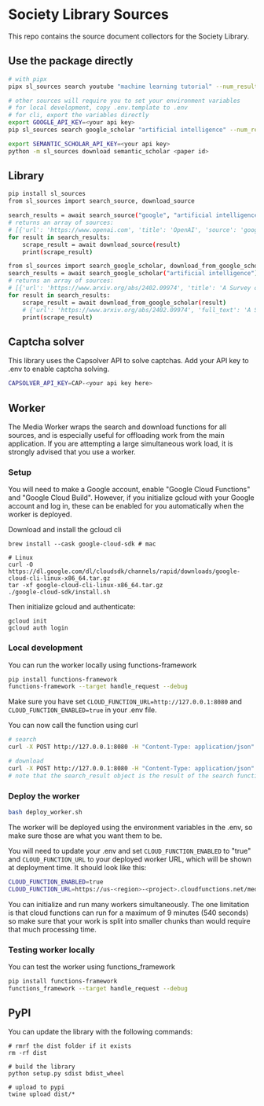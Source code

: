 # Society Library Sources

This repo contains the source document collectors for the Society Library.

## Use the package directly
```bash
# with pipx
pipx sl_sources search youtube "machine learning tutorial" --num_results 3 --output results.json

# other sources will require you to set your environment variables
# for local development, copy .env.template to .env
# for cli, export the variables directly
export GOOGLE_API_KEY=<your api key>
pip sl_sources search google_scholar "artificial intelligence" --num_results 5

export SEMANTIC_SCHOLAR_API_KEY=<your api key>
python -m sl_sources download semantic_scholar <paper id>
```

## Library
```bash
pip install sl_sources
from sl_sources import search_source, download_source

search_results = await search_source("google", "artificial intelligence")
# returns an array of sources:
# [{'url': 'https://www.openai.com', 'title': 'OpenAI', 'source': 'google'}]
for result in search_results:
    scrape_result = await download_source(result)
    print(scrape_result)

from sl_sources import search_google_scholar, download_from_google_scholar
search_results = await search_google_scholar("artificial intelligence")
# returns an array of sources:
# [{'url': 'https://www.arxiv.org/abs/2402.09974', 'title': 'A Survey of Deep Learning Techniques for Neuroscience', 'source': 'google_scholar'}]
for result in search_results:
    scrape_result = await download_from_google_scholar(result)
    # {'url': 'https://www.arxiv.org/abs/2402.09974', 'full_text': 'A Survey of Deep Learning Techniques for Neuroscience', 'source': 'google_scholar'}
    print(scrape_result)
```

## Captcha solver
This library uses the Capsolver API to solve captchas. Add your API key to .env to enable captcha solving.

```bash
CAPSOLVER_API_KEY=CAP-<your api key here>
```

## Worker
The Media Worker wraps the search and download functions for all sources, and is especially useful for offloading work from the main application. If you are attempting a large simultaneous work load, it is strongly advised that you use a worker.

### Setup
You will need to make a Google account, enable "Google Cloud Functions" and "Google Cloud Build". However, if you initialize gcloud with your Google account and log in, these can be enabled for you automatically when the worker is deployed.

Download and install the gcloud cli
```
brew install --cask google-cloud-sdk # mac

# Linux
curl -O https://dl.google.com/dl/cloudsdk/channels/rapid/downloads/google-cloud-cli-linux-x86_64.tar.gz
tar -xf google-cloud-cli-linux-x86_64.tar.gz
./google-cloud-sdk/install.sh
```

Then initialize gcloud and authenticate:
```
gcloud init
gcloud auth login
```

### Local development
You can run the worker locally using functions-framework
```bash
pip install functions-framework
functions-framework --target handle_request --debug
```

Make sure you have set `CLOUD_FUNCTION_URL=http://127.0.0.1:8080` and `CLOUD_FUNCTION_ENABLED=true` in your .env file.

You can now call the function using curl
```bash
# search
curl -X POST http://127.0.0.1:8080 -H "Content-Type: application/json" -d '{"source_type": "google", "query": "artificial intelligence in neuroscience", "request_type": "search", "num_results": 10}'

# download
curl -X POST http://127.0.0.1:8080 -H "Content-Type: application/json" -d '{"search_result": {"url": "https://www.google.com", "title": "Google", "source_type": "google"}, "request_type": "download"}'
# note that the search_result object is the result of the search function
```

### Deploy the worker
```bash
bash deploy_worker.sh
```

The worker will be deployed using the environment variables in the .env, so make sure those are what you want them to be.

You will need to update your .env and set `CLOUD_FUNCTION_ENABLED` to "true" and `CLOUD_FUNCTION_URL` to your deployed worker URL, which will be shown at deployment time. It should look like this:
```bash
CLOUD_FUNCTION_ENABLED=true
CLOUD_FUNCTION_URL=https://us-<region>-<project>.cloudfunctions.net/media_worker
```

You can initialize and run many workers simultaneously. The one limitation is that cloud functions can run for a maximum of 9 minutes (540 seconds) so make sure that your work is split into smaller chunks than would require that much processing time.

### Testing worker locally
You can test the worker using functions_framework
```bash
pip install functions-framework
functions_framework --target handle_request --debug
```

## PyPI

You can update the library with the following commands:
```
# rmrf the dist folder if it exists
rm -rf dist

# build the library
python setup.py sdist bdist_wheel

# upload to pypi
twine upload dist/*
```
